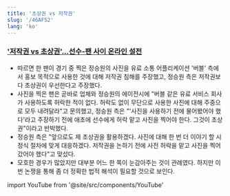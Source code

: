 ```yaml
---
title: '초상권 vs 저작권'
slug: '/46AF52'
lang: 'ko'
---
```


### ['저작권 vs 초상권'...선수-팬 사이 온라인 설전](https://n.news.naver.com/sports/kfootball/article/311/0001459883)

- 따르면 한 팬이 경기 중 찍은 정승원의 사진을 유료 소통 어플리케이션 '버블' 측에서 홍보 목적으로 사용한 것에 대해 저작권 침해를 주장했고, 정승원 측은 저작권보다 초상권이 우선한다고 주장했다.
- 사진을 찍은 팬은 곧바로 업체와 정승원의 에이전시에 "버블 같은 유료 서비스 회사가 사용하도록 허락한 적이 없다. 허락도 없이 무단으로 사용한 사진에 대해 주중으로 모두 내려달라"고 문의했고, 정승원 측은 "'사진을 사용하기 전에 물어봤어야 했다'라고 주장하기 전에 애초에 선수에게 허락 맡고 사진을 찍어야 한다. 그것이 초상권"이라고 반박했다.
- 정승원 측은 "앞으로도 제 초상권을 활용하겠다. 사진에 대해 한 번 더 이야기 할 시 정식 절차에 맞게 대응하겠다. 저작권을 논하기 전에 사전 허락을 맡고 사진을 찍어 갔어야 했다"고 맞섰다.
- 모호한 경우가 많았지만 대부분 어느 한 쪽이 눈감아주는 것이 관례였다. 하지만 이번 논쟁을 통해 좀 더 정확한 법적 해석이 필요할 것으로 보인다.

import YouTube from '@site/src/components/YouTube'

<YouTube id="Enxx-xEQLss"/>
